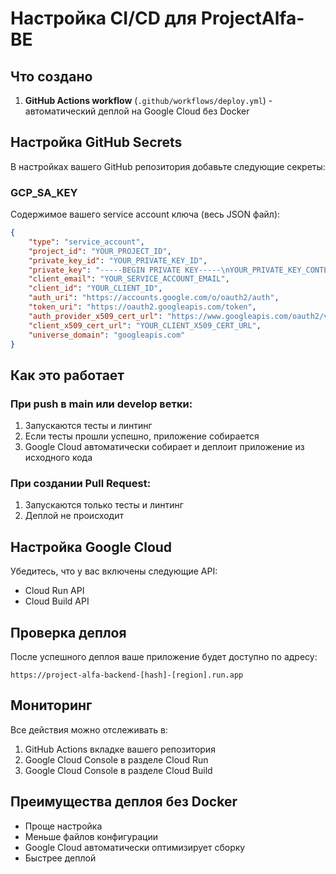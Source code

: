 # Настройка CI/CD для ProjectAlfa-BE

## Что создано

1. **GitHub Actions workflow** (`.github/workflows/deploy.yml`) - автоматический деплой на Google Cloud без Docker

## Настройка GitHub Secrets

В настройках вашего GitHub репозитория добавьте следующие секреты:

### GCP_SA_KEY

Содержимое вашего service account ключа (весь JSON файл):

```json
{
	"type": "service_account",
	"project_id": "YOUR_PROJECT_ID",
	"private_key_id": "YOUR_PRIVATE_KEY_ID",
	"private_key": "-----BEGIN PRIVATE KEY-----\nYOUR_PRIVATE_KEY_CONTENT\n-----END PRIVATE KEY-----\n",
	"client_email": "YOUR_SERVICE_ACCOUNT_EMAIL",
	"client_id": "YOUR_CLIENT_ID",
	"auth_uri": "https://accounts.google.com/o/oauth2/auth",
	"token_uri": "https://oauth2.googleapis.com/token",
	"auth_provider_x509_cert_url": "https://www.googleapis.com/oauth2/v1/certs",
	"client_x509_cert_url": "YOUR_CLIENT_X509_CERT_URL",
	"universe_domain": "googleapis.com"
}
```

## Как это работает

### При push в main или develop ветки:

1. Запускаются тесты и линтинг
2. Если тесты прошли успешно, приложение собирается
3. Google Cloud автоматически собирает и деплоит приложение из исходного кода

### При создании Pull Request:

1. Запускаются только тесты и линтинг
2. Деплой не происходит

## Настройка Google Cloud

Убедитесь, что у вас включены следующие API:

- Cloud Run API
- Cloud Build API

## Проверка деплоя

После успешного деплоя ваше приложение будет доступно по адресу:

```
https://project-alfa-backend-[hash]-[region].run.app
```

## Мониторинг

Все действия можно отслеживать в:

1. GitHub Actions вкладке вашего репозитория
2. Google Cloud Console в разделе Cloud Run
3. Google Cloud Console в разделе Cloud Build

## Преимущества деплоя без Docker

- Проще настройка
- Меньше файлов конфигурации
- Google Cloud автоматически оптимизирует сборку
- Быстрее деплой
